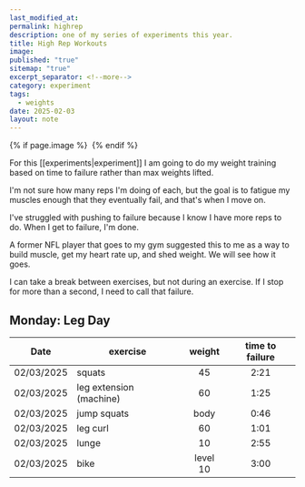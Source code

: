 ```yaml
---
last_modified_at: 
permalink: highrep
description: one of my series of experiments this year.
title: High Rep Workouts
image: 
published: "true"
sitemap: "true"
excerpt_separator: <!--more-->
category: experiment
tags:
  - weights
date: 2025-02-03
layout: note
---
```



{% if page.image %} <img src="{{ page.image }}" alt=""> {% endif %}

For this [[experiments|experiment]] I am going to do my weight training based on time to failure rather than max weights lifted. 

I'm not sure how many reps I'm doing of each, but the goal is to fatigue my muscles enough that they eventually fail, and that's when I move on. 

I've struggled with pushing to failure because I know I have more reps to do. When I get to failure, I'm done. 

A former NFL player that goes to my gym suggested this to me as a way to build muscle, get my heart rate up, and shed weight. We will see how it goes. 

I can take a break between exercises, but not during an exercise. If I stop for more than a second, I need to call that failure. 

## Monday: Leg Day

| Date       | exercise                |  weight  | time to failure |
| ---------- | ----------------------- |:--------:|:---------------:|
| 02/03/2025 | squats                  |    45    |      2:21       |
| 02/03/2025 | leg extension (machine) |    60    |      1:25       |
| 02/03/2025 | jump squats             |   body   |      0:46       |
| 02/03/2025 | leg curl                |    60    |      1:01       |
| 02/03/2025 | lunge                   |    10    |      2:55       |
| 02/03/2025 | bike                    | level 10 |      3:00       |
